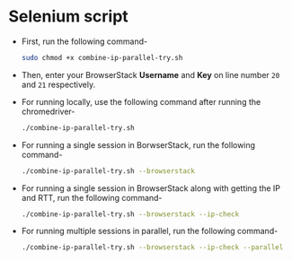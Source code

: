# Selenium script

* First, run the following command-
  ```bash
  sudo chmod +x combine-ip-parallel-try.sh
  ```
* Then, enter your BrowserStack **Username** and **Key** on line number `20` and `21` respectively.

* For running locally, use the following command after running the chromedriver-
  ```bash
  ./combine-ip-parallel-try.sh
  ```

* For running a single session in BorwserStack, run the following command-
  ```bash
  ./combine-ip-parallel-try.sh --browserstack
  ```

* For running a single session in BrowserStack along with getting the IP and RTT, run the following command-
  ```bash
  ./combine-ip-parallel-try.sh --browserstack --ip-check
  ```

* For running multiple sessions in parallel, run the following command-
  ```bash
  ./combine-ip-parallel-try.sh --browserstack --ip-check --parallel
  ```
